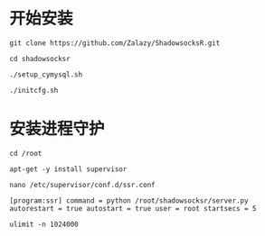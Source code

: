 # 开始安装

``
git clone https://github.com/Zalazy/ShadowsocksR.git
``

``
cd shadowsocksr
``

``
./setup_cymysql.sh
``

``
./initcfg.sh
``

# 安装进程守护
 
``
cd /root
``

``
apt-get -y install supervisor
``

``
nano /etc/supervisor/conf.d/ssr.conf
``

``
[program:ssr]
command = python /root/shadowsocksr/server.py 
autorestart = true
autostart = true
user = root
startsecs = 5
``

``
ulimit -n 1024000
``

